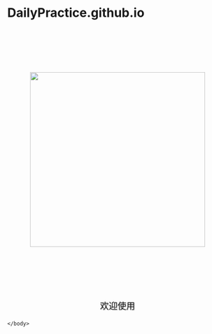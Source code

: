 # DailyPractice.github.io
<!DOCTYPE html>
<html>
	<head>
		<meta charset="UTF-8">
		<title>首页</title>
		<style type="text/css">
			.img{
				margin-top: 100px;
				margin-bottom: 100px;
				width: 400px;
				height: 400px;
			}
			html:hover .img{
				animation-name :img; 
				animation-delay: 500ms;
				animation-duration: 1s;	
				animation-fill-mode: forwards;
			}
			@keyframes img {
				to{
				width: 100px;
				height: 100px;
				margin-top: 0px;
				}	
			}
			.div{
				text-align: center;	
			}
			.p{
				font-family: "微软雅黑";
				font-size: 20px;
				text-shadow: 1px 1px 2px  darkgray;
			}	
			html:hover .p{
				animation-name:p;
				animation-delay: 400ms;
				animation-duration: 100ms;
				animation-fill-mode:forwards ;
				transition-timing-function: ease-out;
			}
			@keyframes  p{
				from{}
				to{
				font-size: 0px;
				text-shadow: 0px 0px 0px  white;
				}
			}
		</style>
	</head>
	<body>
		<div class="div">
			<img src="../img/6bc2837472.jpg"  class="img"/>		
			<p class="p">欢迎使用</p>
		</div>
		
	</body>
</html>
